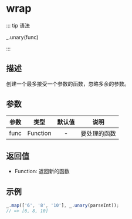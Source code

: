 # wrap

::: tip 语法

_.unary(func)

:::

## 描述

创建一个最多接受一个参数的函数，忽略多余的参数。

## 参数

| 参数  |   类型   | 默认值 |     说明     |
| :---: | :------: | :----: | :----------: |
| func  | Function |   -    | 要处理的函数 |

## 返回值

+ Function: 返回新的函数

## 示例

```js
_.map(['6', '8', '10'], _.unary(parseInt));
// => [6, 8, 10]
```
